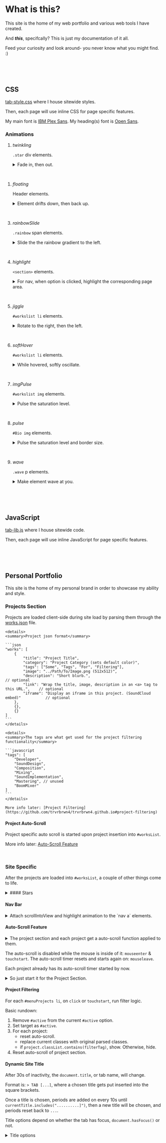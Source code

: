 # What is this?
This site is the home of my web portfolio and various web tools I have created.

And ***this***, specifcally? This is just my documentation of it all.

Feed your curiosity and look around- you never know what you might find. :)


<br /><br /><br />


## CSS
[tab-style.css](css/tab-style.css) where I house sitewide styles.

Then, each page will use inline CSS for page specific features.

My main font is [IBM Plex Sans](https://fonts.google.com/specimen/IBM+Plex+Sans). My heading(s) font is [Open Sans](https://fonts.google.com/specimen/Open+Sans).

### Animations

1. *twinkling*

    `.star` div elements.

    <details>
    <summary>Fade in, then out.</summary>

    ```css
    @keyframes twinkling {
        0%, 100%{
            opacity: 0;
        }
        50% {
            opacity: 1;
        }
    }
    ```
    </details>

<br />

1. *floating*

    Header elements.

    <details>
    <summary>Element drifts down, then back up.</summary>

    ```css
    @keyframes floating {
        0%, 60%, 100%  {
            transform: translateY(0);
        }
        20% {
            transform: translateY(4px);
        }
    }
    ```
    </details>

<br />

3. *rainbowSlide*

    `.rainbow` span elements.
    
    <details>
    <summary>Slide the the rainbow gradient to the left.</summary>

    ```css
    @keyframes rainbowSlide {
        0%, 100% {
            border-image: repeating-linear-gradient(135deg, #ff2400, #e81d1d, #e8b71d, #e3e81d, #1de840, #1ddde8, #2b1de8, #dd00f3, #dd00f3) 1;
        }
        11% {
            border-image: repeating-linear-gradient(135deg, #e81d1d, #e8b71d, #e3e81d, #1de840, #1ddde8, #2b1de8, #dd00f3, #dd00f3, #ff2400) 1;
        }
        22% {
            border-image: repeating-linear-gradient(135deg, #e8b71d, #e3e81d, #1de840, #1ddde8, #2b1de8, #dd00f3, #dd00f3, #ff2400, #e81d1d) 1;
        }
        33% {
            border-image: repeating-linear-gradient(135deg, #e3e81d, #1de840, #1ddde8, #2b1de8, #dd00f3, #dd00f3, #ff2400, #e81d1d, #e8b71d) 1;
        }
        44% {
            border-image: repeating-linear-gradient(135deg, #1de840, #1ddde8, #2b1de8, #dd00f3, #dd00f3, #ff2400, #e81d1d, #e8b71d, #e3e81d) 1;
        }
        55% {
            border-image: repeating-linear-gradient(135deg, #1ddde8, #2b1de8, #dd00f3, #dd00f3, #ff2400, #e81d1d, #e8b71d, #e3e81d, #1de840) 1;
        }
        66% {
            border-image: repeating-linear-gradient(135deg, #2b1de8, #dd00f3, #dd00f3, #ff2400, #e81d1d, #e8b71d, #e3e81d, #1de840, #1ddde8) 1;
        }
        77% {
            border-image: repeating-linear-gradient(135deg, #dd00f3, #dd00f3, #ff2400, #e81d1d, #e8b71d, #e3e81d, #1de840, #1ddde8, #2b1de8) 1;
        }
        88% {
            border-image: repeating-linear-gradient(135deg, #dd00f3, #ff2400, #e81d1d, #e8b71d, #e3e81d, #1de840, #1ddde8, #2b1de8, #dd00f3) 1;
        }
        99% {
            border-image: repeating-linear-gradient(135deg, #ff2400, #e81d1d, #e8b71d, #e3e81d, #1de840, #1ddde8, #2b1de8, #dd00f3, #dd00f3) 1;
        }
    }
    ```
    </details>

<br />

4. *highlight*

    `<section>` elements.

    <details>
    <summary>For nav, when option is clicked, highlight the corresponding page area.</summary>

    ```css
    @keyframes highlight {
        0%, 100% {
            border-color: #000;
            transform: scale(1);
        }
        50% {
            border-color: #888;
            transform: scale(1.01);
        }
    }
    ```
    </details>

<br />

5. *jiggle*

    `#workslist li` elements.

    <details>
    <summary>Rotate to the right, then the left.</summary>

    ```css
    @keyframes jiggle {
        0%, 30%, 100%  {
            transform: rotate(0);
        }
        10% {
            transform: rotate(.5deg);
        }
        20% {
            transform: rotate(-.5deg);
        }
    }
    ```
    </details>

<br />

6. *softHover*

    `#workslist li` elements.

    <details>
    <summary>While hovered, softly oscillate.</summary>

    ```css
    @keyframes softHover {
        0%, 100% {
            transform: scale(1);
        }
        50% {
            transform: scale(1.02);
        }
    }
    ```
    </details>

<br />

7. *imgPulse*

    `#workslist img` elements.

    <details>
    <summary>Pulse the saturation level.</summary>

    ```css
    @keyframes imgPulse {
        0% {
            filter: saturate(1);
        }
        10%, 20% {
            filter: saturate(3);
        }
        30%, 100% {
            filter: saturate(1);
        }
    }
    ```
    </details>

<br />

8. *pulse*

    `#Bio img` elements.

    <details>
    <summary>Pulse the saturation level and border size.</summary>

    ```css
    @keyframes pulse {
        0%, 100% {
            filter: saturate(1);
            border-color: #000;
            box-shadow: none;
        }
        50% {
            filter: saturate(1.2);
            border-color: #00f;
            /* a four way box shadow that grows in all directions */
            box-shadow: 8px 8px 8px 8px #004, -8px 8px 8px 8px #004, 8px -8px 8px 8px #004, -8px -8px 8px 8px #004;
        }
    }
    ```
    </details>

<br />

9. *wave*

    `.wave` p elements.

    <details>
    <summary>Make element wave at you.</summary>

    ```css
    @keyframes wave {
        0%, 17% {
            transform: rotate(0);
        }
        3% {
            transform: rotate(4deg);
        }
        5% {
            transform: rotate(-4deg);
        }
        7% {
            transform: rotate(1deg);
        }
        10% {
            transform: rotate(-1deg);
        }
        12% {
            transform: rotate(.5deg);
        }
        15% {
            transform: rotate(-.5deg);
        }
    }
    ```
    </details>


<br /><br /><br />


## JavaScript
[tab-lib.js](js/tab-lib.js) where I house sitewide code.

Then, each page will use inline JavaScript for page specific features.


<br /><br /><br />


## Personal Portfolio
This site is the home of my personal brand in order to showcase my ability and style.

### Projects Section
Projects are loaded client-side during site load by parsing them through the [works.json](works.json) file.

    <details>
    <summary>Project json format</summary>

    ```json
    "works": [
        {
            "title": "Project Title",
            "category": "Project Category (sets default color)",
            "tags": ["Some", "Tags", "For", "Filtering"],
            "image": "../Path/To/Image.png (512x512)",
            "description": "Short blurb.",                                              // optional
            "link": "Wrap the title, image, description in an <a> tag to this URL.",    // optional
            "iframe": "Display an iframe in this project. (SoundCloud embed)"           // optional
        },
        {},
        {}
    ]
    ```
    </details>

    <details>
    <summary>The tags are what get used for the project filtering functionality</summary>

    ```javascript
    "tags": [
        "Developer",
        "SoundDesign",
        "Composition",
        "Mixing",
        "SoundImplementation",
        "Mastering", // unused
        "BoomMixer"
    ]
    ```
    </details>

    More info later: [Project Filtering](https://github.com/trvrbrwn4/trvrbrwn4.github.io#project-filtering)


#### Project Auto-Scroll
Project specific auto scroll is started upon project insertion into `#worksList`.

More info later: [Auto-Scroll Feature](https://github.com/trvrbrwn4/trvrbrwn4.github.io#auto-scroll-feature)


<br />


### Site Specific
After the projects are loaded into `#worksList`, a couple of other things come to life.

<details>
<summary>#### Stars</summary>

```javascript
function createStar() {
    const star = createElement('div');
    star.classList.add('star');
    star.style.top = Math.floor(Math.random() * (window.innerHeight - 20)) + 10 + 'px';
    star.style.left = Math.floor(Math.random() * (window.innerWidth - 20)) + 10 + 'px';

    // document.body.appendChild(star);
    document.querySelector("main").insertBefore(star, document.querySelector("main").firstChild);

    setTimeout(() => {
        star.remove();
    }, 1000);
}
setInterval(function() {
    for (let i = 0; i < 10; i++) {
        createStar();
    }
}, 50);
```
</details>

#### Nav Bar
<details>
<summary>Attach scrollIntoView and highlight animation to the `nav a` elements.</summary>

```javascript
document.querySelectorAll("nav a").forEach((navSpot) => {
    const currentURL = window.location.href;
    navSpot.addEventListener("click", (e) => {
        e.preventDefault();
        history.pushState(null, null, currentURL);

        const target = document.querySelector(navSpot.getAttribute("href"));

        target.scrollIntoView({
            behavior: "smooth",
            block: "start"
        });

        // wait .5 seconds, then highlight
        setTimeout(() => {
            target.classList.add('highlight');
            setTimeout(() => {
                target.classList.remove('highlight');
            }, 1200);
        }, 300);
        
    });
});
```
</details>


#### Auto-Scroll Feature
<details>
<summary>The project section and each project get a auto-scroll function applied to them.</summary>

```javascript
startHorizontalScroll(box, container, timer); // Project Section
startVerticalScroll(box, container, timer);   // Per Project

stopScroll(container, timer);
```
</details>

The auto-scroll is disabled while the mouse is inside of it: `mouseenter` & `touchstart`.
The auto-scroll timer resets and starts again on: `mouseleave`.

Each project already has its auto-scroll timer started by now.

<details>
<summary>So just start it for the Project Section.</summary>

```javascript
// initializes scrolling on worksList
 timerContainer["works"] = null;
 worksBox.scrollTo(0, 0);
 worksBox.addEventListener('mouseenter', () => stopScroll(timerContainer, "works"));
 worksBox.addEventListener('mouseleave', () => startHorizontalScroll(worksBox, timerContainer, "works"));
 worksBox.addEventListener('touchstart', () => stopScroll(timerContainer, "works"));
 startHorizontalScroll(worksBox, timerContainer, "works");
```
</details>

#### Project Filtering
For each `#menuProjects li`, on `click` or `touchstart`, run filter logic.

Basic rundown:
1. Remove `#active` from the current `#active` option.
2. Set target as `#active`.
3. For each project:
   - reset auto-scroll.
   - replace current classes with original parsed classes.
   - if `project.classList.contains(filterTag)`, show. Otherwise, hide.
4. Reset auto-scroll of project section.

#### Dynamic Site Title
After 30s of inactivity, the `document.title`, or tab name, will change.

Format is: `> TAB [...]`, where a chosen title gets put inserted into the square brackets.

Once a title is chosen, periods are added on every 10s until `currentTitle.includes("..........]")`, then a new title will be chosen, and periods reset back to `...`.

Title options depend on whether the tab has focus, `document.hasFocus()` or not.
<details>
<summary>Title options</summary>

```javascript
const activeChoices = "Awaiting : Listening : Observing".split(" : ");
const inactiveChoices = "Communicating : Pinging".split(" : ");
```
</details>